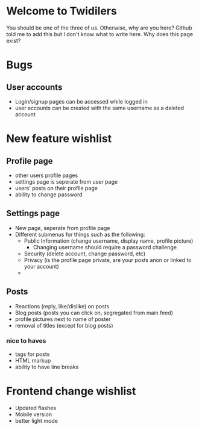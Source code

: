 # Welcome to Twidilers
You should be one of the three of us. Otherwise, why are you here?
Github told me to add this but I don't know what to write here.
Why does this page exist?


# Bugs
## User accounts
* Login/signup pages can be accessed while logged in
* user accounts can be created with the same username as a deleted account


# New feature wishlist
## Profile page
* other users profile pages
* settings page is seperate from user page
* users' posts on their profile page
* ability to change password

## Settings page
* New page, seperate from profile page
* Different submenus for things such as the following:
    * Public Information (change username, display name, profile picture)
        * Changing username should require a password challenge
    * Security (delete account, change password, etc)
    * Privacy (is the profile page private, are your posts anon or linked to your account)
    * 


## Posts
* Reactions (reply, like/dislike) on posts
* Blog posts (posts you can click on, segregated from main feed)
* profile pictures next to name of poster
* removal of titles (except for blog posts)


### nice to haves
* tags for posts
* HTML markup
* ability to have line breaks


# Frontend change wishlist
* Updated flashes
* Mobile version
* better light mode